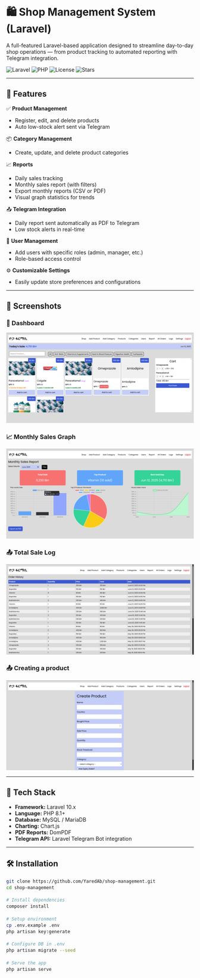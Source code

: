 # 🛍️ Shop Management System (Laravel)

A full-featured Laravel-based application designed to streamline day-to-day shop operations — from product tracking to automated reporting with Telegram integration.

![Laravel](https://img.shields.io/badge/Laravel-12.x-red)
![PHP](https://img.shields.io/badge/PHP-^8.1-blue)
![License](https://img.shields.io/github/license/YaredAb/shop-management)
![Stars](https://img.shields.io/github/stars/YaredAb/shop-management?style=social)

---

## 🚀 Features

✅ **Product Management**
- Register, edit, and delete products
- Auto low-stock alert sent via Telegram

📦 **Category Management**
- Create, update, and delete product categories

📈 **Reports**
- Daily sales tracking
- Monthly sales report (with filters)
- Export monthly reports (CSV or PDF)
- Visual graph statistics for trends

📤 **Telegram Integration**
- Daily report sent automatically as PDF to Telegram
- Low stock alerts in real-time

👤 **User Management**
- Add users with specific roles (admin, manager, etc.)
- Role-based access control

⚙️ **Customizable Settings**
- Easily update store preferences and configurations

---

## 📸 Screenshots

### 🧾 Dashboard
![Dashboard](screenshots/home.png)

### 📈 Monthly Sales Graph
![Graph](screenshots/report.png)

### 📤 Total Sale Log 
![Telegram Report](screenshots/sale.png)

### 📤 Creating a product
![Telegram Report](screenshots/create.png)


---

## 🧰 Tech Stack

- **Framework:** Laravel 10.x
- **Language:** PHP 8.1+
- **Database:** MySQL / MariaDB
- **Charting:** Chart.js
- **PDF Reports:** DomPDF
- **Telegram API:** Laravel Telegram Bot integration

---

## 🛠️ Installation

```bash
git clone https://github.com/YaredAb/shop-management.git
cd shop-management

# Install dependencies
composer install

# Setup environment
cp .env.example .env
php artisan key:generate

# Configure DB in .env
php artisan migrate --seed

# Serve the app
php artisan serve
